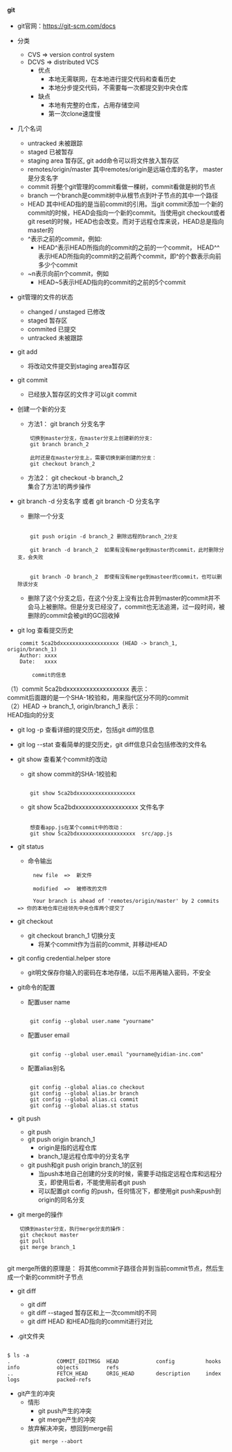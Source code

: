 #### git
* git官网：https://git-scm.com/docs

* 分类
    * CVS => version control system 
    * DCVS => distributed VCS
        * 优点
            * 本地无需联网，在本地进行提交代码和查看历史
            * 本地分步提交代码，不需要每一次都提交到中央仓库
        * 缺点
            * 本地有完整的仓库，占用存储空间
            * 第一次clone速度慢
* 几个名词
    * untracked     未被跟踪
    * staged        已被暂存
    * staging area  暂存区,  git add命令可以将文件放入暂存区
    * remotes/origin/master   其中remotes/origin是远端仓库的名字， master是分支名字
    * commit        将整个git管理的commit看做一棵树，commit看做是树的节点
    * branch        一个branch是commit树中从根节点到叶子节点的其中一个路径
    * HEAD          其中HEAD指的是当前commit的引用。当git commit添加一个新的commit的时候，HEAD会指向一个新的commit。当使用git checkout或者git reset的时候，HEAD也会改变。而对于远程仓库来说，HEAD总是指向master的
    * ^表示之前的commit，例如:
        * HEAD^表示HEAD所指向的commit的之前的一个commit， HEAD^^表示HEAD所指向的commit的之前两个commit，即^的个数表示向前多少个commit
    * ~n表示向前n个commit，例如
        * HEAD~5表示HEAD指向的commit的之前的5个commit


* git管理的文件的状态
    * changed / unstaged 已修改
    * staged             暂存区
    * commited           已提交
    * untracked          未被跟踪

* git add 
    * 将改动文件提交到staging area暂存区

* git commit
    * 已经放入暂存区的文件才可以git commit

* 创建一个新的分支  
    * 方法1： git branch 分支名字
    ```
        切换到master分支，在master分支上创建新的分支:
        git branch branch_2

        此时还是在master分支上，需要切换到新创建的分支：
        git checkout branch_2
    ```

    * 方法2： git checkout -b branch_2 <br/>
             集合了方法1的两步操作

* git branch -d 分支名字 或者 git branch -D 分支名字
    * 删除一个分支
    ```

        git push origin -d branch_2 删除远程的branch_2分支

        git branch -d branch_2  如果有没有merge到master的commit，此时删除分支，会失败


        git branch -D branch_2  即使有没有merge到masteer的commit，也可以删除该分支

    ```


    * 删除了这个分支之后，在这个分支上没有比合并到master的commit并不会马上被删除。但是分支已经没了，commit也无法追溯，过一段时间，被删除的commit会被git的GC回收掉

* git log  查看提交历史
```
    commit 5ca2bdxxxxxxxxxxxxxxxxxxx (HEAD -> branch_1, origin/branch_1)
    Author: xxxx
    Date:   xxxx

        commit的信息
```
（1）commit 5ca2bdxxxxxxxxxxxxxxxxxxx 表示：<br/>
commit后面跟的是一个SHA-1校验和，用来指代区分不同的commit
<br/>
（2）HEAD -> branch_1, origin/branch_1 表示：<br/>
HEAD指向的分支
<br/>

* git log -p  查看详细的提交历史，包括git diff的信息

* git log --stat  查看简单的提交历史，git diff信息只会包括修改的文件名

* git show 查看某个commit的改动
    * git show commit的SHA-1校验和

    ```

        git show 5ca2bdxxxxxxxxxxxxxxxxxxx

    ```

    * git show 5ca2bdxxxxxxxxxxxxxxxxxxx 文件名字
    ```

        想查看app.js在某个commit中的改动：
        git show 5ca2bdxxxxxxxxxxxxxxxxxxx  src/app.js 

    ```

* git status
    * 命令输出
    ```
         new file  =>  新文件

         modified  =>  被修改的文件

         Your branch is ahead of 'remotes/origin/master' by 2 commits  => 你的本地仓库已经领先中央仓库两个提交了
    ```
    
* git checkout
    * git checkout branch_1   切换分支
        * 将某个commit作为当前的commit, 并移动HEAD

* git config credential.helper store
    * git明文保存你输入的密码在本地存储，以后不用再输入密码，不安全


* git命令的配置
    * 配置user name
    ```

        git config --global user.name "yourname"

    ```
    * 配置user email
    ```

        git config --global user.email "yourname@yidian-inc.com"

    ```
    * 配置alias别名
    ```

        git config --global alias.co checkout
        git config --global alias.br branch
        git config --global alias.ci commit
        git config --global alias.st status

    ```
* git push
    * git push
    * git push origin branch_1  
        * origin是指的远程仓库
        * branch_1是远程仓库中的分支名字
    * git push和git push origin branch_1的区别
        * 当push本地自己创建的分支的时候，需要手动指定远程仓库和远程分支，即使用后者，不能使用前者git push
        * 可以配置git config 的push，任何情况下，都使用git push来push到origin的同名分支

* git merge的操作
```
    切换到master分支，执行merge分支的操作：
    git checkout master
    git pull
    git merge branch_1

```
<br/>
git merge所做的原理是： 将其他commit子路径合并到当前commit节点，然后生成一个新的commit叶子节点

    
* git diff
    * git diff
    * git diff --staged  暂存区和上一次commit的不同
    * git diff HEAD  和HEAD指向的commit进行对比

* .git文件夹

```

$ ls -a
.               COMMIT_EDITMSG  HEAD            config          hooks           info            objects         refs
..              FETCH_HEAD      ORIG_HEAD       description     index           logs            packed-refs

```

* git产生的冲突
    * 情形
        * git push产生的冲突
        * git merge产生的冲突
    * 放弃解决冲突，想回到merge前
    ```
        git merge --abort

    ```
